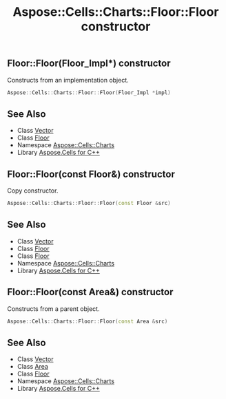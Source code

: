 ﻿---
title: Aspose::Cells::Charts::Floor::Floor constructor
linktitle: Floor
second_title: Aspose.Cells for C++ API Reference
description: 'Aspose::Cells::Charts::Floor::Floor constructor. Constructs from an implementation object in C++.'
type: docs
weight: 100
url: /cpp/aspose.cells.charts/floor/floor/
---
## Floor::Floor(Floor_Impl*) constructor


Constructs from an implementation object.

```cpp
Aspose::Cells::Charts::Floor::Floor(Floor_Impl *impl)
```

## See Also

* Class [Vector](../../../aspose.cells/vector/)
* Class [Floor](../)
* Namespace [Aspose::Cells::Charts](../../)
* Library [Aspose.Cells for C++](../../../)
## Floor::Floor(const Floor\&) constructor


Copy constructor.

```cpp
Aspose::Cells::Charts::Floor::Floor(const Floor &src)
```

## See Also

* Class [Vector](../../../aspose.cells/vector/)
* Class [Floor](../)
* Class [Floor](../)
* Namespace [Aspose::Cells::Charts](../../)
* Library [Aspose.Cells for C++](../../../)
## Floor::Floor(const Area\&) constructor


Constructs from a parent object.

```cpp
Aspose::Cells::Charts::Floor::Floor(const Area &src)
```

## See Also

* Class [Vector](../../../aspose.cells/vector/)
* Class [Area](../../../aspose.cells.drawing/area/)
* Class [Floor](../)
* Namespace [Aspose::Cells::Charts](../../)
* Library [Aspose.Cells for C++](../../../)
